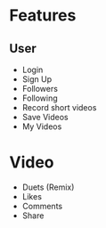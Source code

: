 # Features

## User

- Login
- Sign Up
- Followers
- Following
- Record short videos
- Save Videos
- My Videos

# Video

- Duets (Remix)
- Likes
- Comments
- Share
